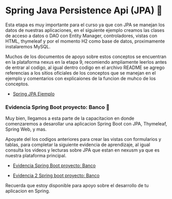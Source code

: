 # Spring Java Persistence Api (JPA) :apple:

Esta etapa es muy importante para el curso ya que con JPA se manejan los datos de nuestras aplicaciones, en el siguiente ejemplo creamos las clases de acceso a datos o DAO con Entity Manager, controladores, vistas con HTML, thymeleaf y por el momento H2 como base de datos, proximamente instalaremos MySQL. 

Muchos de los documentos de apoyo sobre estos conceptos se encuentran en la plataforma nexus en la etapa 9, recomiendo ampliamente leerlos antes de entrar al codigo, al igual dentro codigo en el archivo README se agrego referencias a los sitios oficiales de los conceptos que se manejan en el ejemplo y comentarios con explicaiones de la funcion de muhco de los conceptos.

- [Spring JPA Ejemplo](https://github.com/LuisDiaz-ipsilon/Capacitacion-Java-Web/tree/Spring-JPA-Ejemplo)

### Evidencia Spring Boot proyecto: Banco :pushpin:

Muy bien, llegamos a esta parte de la capacitacion en donde comenzaremos a desarollar una aplicacion Spring Boot con JPA, Thymeleaf, Spring Web, y mas. 

Apoyate del los codigos anteriores para crear las vistas con formularios y tablas, para completar la siguiente evidencia de aprendizaje, al igual consulta los videos y lecturas sobre JPA que estan en nexusm ya que es nuestra plataforma principal.

- [Evidencia Spring Boot proyecto: Banco](https://drive.google.com/file/d/1a31uNSF4lHddsisyMmAaUrWWaDcZMPE2/view?usp=sharing)

- [Evidencia 2 Spring boot proyecto: Banco](https://drive.google.com/file/d/1sZEAL7h1QZdtcb1dZ8jf5sbHb9-u5l-s/view?usp=sharing)

Recuerda que estoy disponible para apoyo sobre el desarrollo de tu aplicacion en Spring.
